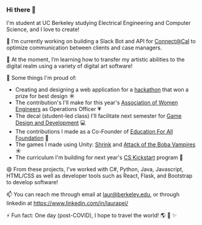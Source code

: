 ### Hi there 👋

<!--
**lauraspberry/lauraspberry** is a ✨ _special_ ✨ repository because its `README.md` (this file) appears on your GitHub profile.

Here are some ideas to get you started!!

- 🔭 I’m currently working on ...
- 🌱 I’m currently learning ...
- 👯 I’m looking to collaborate on ...
- 🤔 I’m looking for help with ...
- 💬 Ask me about ...
- 📫 How to reach me: ...
- 😄 Pronouns: ...
- ⚡ Fun fact: ...
https://gist.github.com/rxaviers/7360908 for emojis (my source!)
-->

I'm student at UC Berkeley studying Electrical Engineering and Computer Science, and I love to create!

🔭 I’m currently working on building a Slack Bot and API for [Connect@Cal](https://connected.berkeley.edu/) to optimize communication between clients and case managers. 

🌱 At the moment, I’m learning how to transfer my artistic abilities to the digital realm using a variety of digital art software!

👯 Some things I'm proud of: 
* Creating and designing a web application for a [hackathon](https://devpost.com/software/ingrain) that won a prize for best design :sunny:
* The contribution's I'll make for this year's [Association of Women Engineers](https://awe.berkeley.edu/) as Operations 
Officer :heartpulse:
* The decal (student-led class) I'll facilitate next semester for [Game Design and Development](https://gamedesign.berkeley.edu/index.php) :computer:
* The contributions I made as a Co-Founder of [Education For All Foundation](https://www.efaglobal.org/about-us) :green_heart:
* The games I made using Unity: [Shrink](https://lauraspberry.itch.io/shrink) and [Attack of the Boba Vampires](https://troutstick.itch.io/bobavamps-01) :sunny:
* The curriculum I'm building for next year's [CS Kickstart](https://cs-kickstart.berkeley.edu/index.html) program :bear:


😄 From these projects, I've worked with C#, Python, Java, Javascript, HTML/CSS as well as developer tools such as React, Flask, and Bootstrap to develop software!

📫 You can reach me through email at <laur@berkeley.edu>, or through linkedin at https://www.linkedin.com/in/laurapei/

⚡ Fun fact: One day (post-COVID), I hope to travel the world! :earth_americas: :dizzy: :sparkles:

